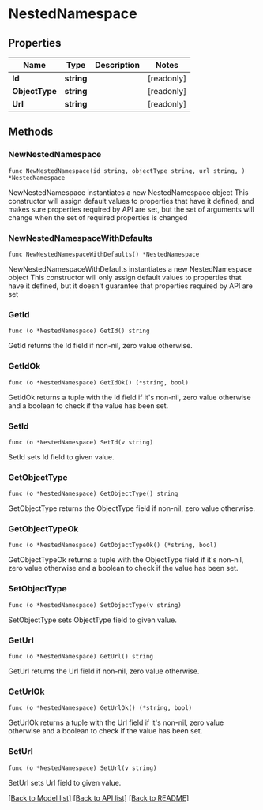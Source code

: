 # NestedNamespace

## Properties

Name | Type | Description | Notes
------------ | ------------- | ------------- | -------------
**Id** | **string** |  | [readonly] 
**ObjectType** | **string** |  | [readonly] 
**Url** | **string** |  | [readonly] 

## Methods

### NewNestedNamespace

`func NewNestedNamespace(id string, objectType string, url string, ) *NestedNamespace`

NewNestedNamespace instantiates a new NestedNamespace object
This constructor will assign default values to properties that have it defined,
and makes sure properties required by API are set, but the set of arguments
will change when the set of required properties is changed

### NewNestedNamespaceWithDefaults

`func NewNestedNamespaceWithDefaults() *NestedNamespace`

NewNestedNamespaceWithDefaults instantiates a new NestedNamespace object
This constructor will only assign default values to properties that have it defined,
but it doesn't guarantee that properties required by API are set

### GetId

`func (o *NestedNamespace) GetId() string`

GetId returns the Id field if non-nil, zero value otherwise.

### GetIdOk

`func (o *NestedNamespace) GetIdOk() (*string, bool)`

GetIdOk returns a tuple with the Id field if it's non-nil, zero value otherwise
and a boolean to check if the value has been set.

### SetId

`func (o *NestedNamespace) SetId(v string)`

SetId sets Id field to given value.


### GetObjectType

`func (o *NestedNamespace) GetObjectType() string`

GetObjectType returns the ObjectType field if non-nil, zero value otherwise.

### GetObjectTypeOk

`func (o *NestedNamespace) GetObjectTypeOk() (*string, bool)`

GetObjectTypeOk returns a tuple with the ObjectType field if it's non-nil, zero value otherwise
and a boolean to check if the value has been set.

### SetObjectType

`func (o *NestedNamespace) SetObjectType(v string)`

SetObjectType sets ObjectType field to given value.


### GetUrl

`func (o *NestedNamespace) GetUrl() string`

GetUrl returns the Url field if non-nil, zero value otherwise.

### GetUrlOk

`func (o *NestedNamespace) GetUrlOk() (*string, bool)`

GetUrlOk returns a tuple with the Url field if it's non-nil, zero value otherwise
and a boolean to check if the value has been set.

### SetUrl

`func (o *NestedNamespace) SetUrl(v string)`

SetUrl sets Url field to given value.



[[Back to Model list]](../README.md#documentation-for-models) [[Back to API list]](../README.md#documentation-for-api-endpoints) [[Back to README]](../README.md)



